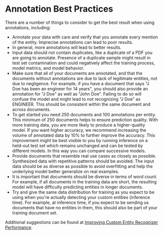 # Annotation Best Practices<a name="annotation-best-practices"></a>

There are a number of things to consider to get the best result when using annotations, including: 
+ Annotate your data with care and verify that you annotate every mention of the entity\. Imprecise annotations can lead to poor results\.
+ In general, more annotations will lead to better results\.
+ Input data should not contain duplicates, like a duplicate of a PDF you are going to annotate\. Presence of a duplicate sample might result in test set contamination and could negatively affect the training process, model metrics, and model behavior\.
+ Make sure that all of your documents are annotated, and that the documents without annotations are due to lack of legitimate entities, not due to negligence\. For example, if you have a document that says "J Doe has been an engineer for 14 years", you should also provide an annotation for "J Doe" as well as "John Doe"\. Failing to do so will confuse the model and might lead to not recognizing "J Doe" as ENGINEER\. This should be consistent within the same document and across documents\.
+ To get started you need 250 documents and 100 annotations per entity\. This minimum of 250 documents helps to ensure prediction quality\. With more training data, you are more likely to produce a higher\-quality model\. If you want higher accuracy, we recommend increasing the volume of annotated data by 10% to further improve the accuracy\. This improvement might be best visible to you by running inference on a held\-out test set which remains unchanged and can be tested by different models\. In this way you can compare successive models\.
+ Provide documents that resemble real use cases as closely as possible\. Synthesized data with repetitive patterns should be avoided\. The input data should be as diverse as possible to avoid overfitting and help the underlying model better generalize on real examples\.
+ It is important that documents should be diverse in terms of word count\. For example, if all documents in the training data are short, the resulting model will have difficulty predicting entities in longer documents\.
+ Try and give the same data distribution for training as you expect to be using when you're actually detecting your custom entities \(inference time\)\. For example, at inference time, if you expect to be sending us documents that have no entities in them, this should also be part of your training document set\.

Additional suggestions can be found at [Improving Custom Entity Recognizer Performance](https://docs.aws.amazon.com/comprehend/latest/dg/cer-metrics.html#cer-performance)\.